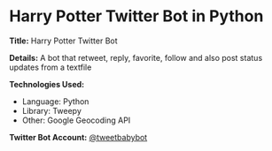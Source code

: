 # Harry Potter Twitter Bot in Python 

**Title:** Harry Potter Twitter Bot 

**Details:** A bot that retweet, reply, favorite, follow and also post status updates from a textfile 

**Technologies Used:**

- Language: Python
- Library: Tweepy
- Other: Google Geocoding API 

**Twitter Bot Account:** [@tweetbabybot](https://twitter.com/tweetbabybot)
